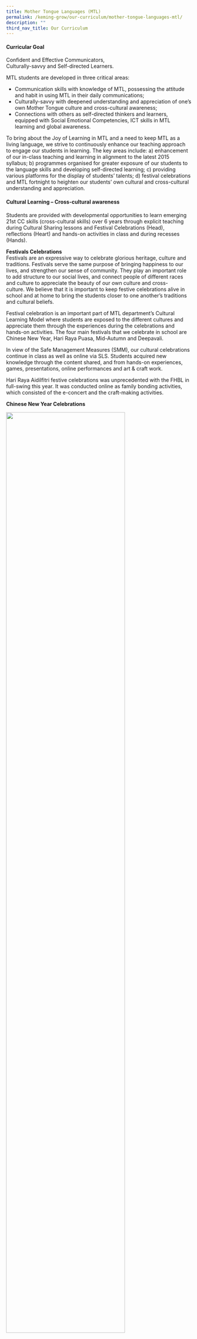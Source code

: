 ```yaml
---
title: Mother Tongue Languages (MTL)
permalink: /keming-grow/our-curriculum/mother-tongue-languages-mtl/
description: ""
third_nav_title: Our Curriculum
---
```

<h4><strong>Curricular Goal</strong></h4>
<p>Confident and Effective Communicators,<br />Culturally-savvy and Self-directed Learners.</p>
<p>MTL students are developed in three critical areas:</p>
<ul>
<li>Communication skills with knowledge of MTL, possessing the attitude and habit in using MTL in their daily communications;</li>
<li>Culturally-savvy with deepened understanding and appreciation of one&rsquo;s own Mother Tongue culture and cross-cultural awareness;</li>
<li>Connections with others as self-directed thinkers and learners, equipped with Social Emotional Competencies, ICT skills in MTL learning and global awareness.</li>
</ul>
<p>To bring about the Joy of Learning in MTL and a need to keep MTL as a living language, we strive to continuously enhance our teaching approach to engage our students in learning. The key areas include: a) enhancement of our in-class teaching and learning in alignment to the latest 2015 syllabus; b) programmes organised for greater exposure of our students to the language skills and developing self-directed learning; c) providing various platforms for the display of students&rsquo; talents; d) festival celebrations and MTL fortnight to heighten our students&rsquo; own cultural and cross-cultural understanding and appreciation.</p>
<h4><strong>Cultural Learning &ndash; Cross-cultural awareness</strong></h4>
<p>Students are provided with developmental opportunities to learn emerging 21st CC skills (cross-cultural skills) over 6 years through explicit teaching during Cultural Sharing lessons and Festival Celebrations (Head), reflections (Heart) and hands-on activities in class and during recesses (Hands).</p>
<p><strong>Festivals Celebrations<br /></strong>Festivals are an expressive way to celebrate glorious heritage, culture and traditions. Festivals serve the same purpose of bringing happiness to our lives, and strengthen our sense of community. They play an important role to add structure to our social lives, and connect people of different races and culture to appreciate the beauty of our own culture and cross-culture.&nbsp;We believe that it is important to keep festive celebrations alive in school and at home to bring the students closer to one another&rsquo;s traditions and cultural beliefs.</p>
<p>Festival celebration is an important part of MTL department&rsquo;s Cultural Learning Model where students are exposed to the different cultures and appreciate them through the experiences during the celebrations and hands-on activities. The four main festivals that we celebrate in school are Chinese New Year, Hari Raya Puasa, Mid-Autumn and Deepavali.</p>
<p>In view of the Safe Management Measures (SMM), our cultural celebrations continue in class as well as online via SLS. Students acquired new knowledge through the content shared, and from hands-on experiences, games, presentations, online performances and art &amp; craft work.&nbsp;</p>
<p>Hari Raya Aidilfitri festive celebrations was unprecedented with the FHBL in full-swing this year. It was conducted online as family bonding activities, which consisted of the e-concert and the craft-making activities.</p>
<p><strong>Chinese New Year Celebrations</strong></p>
<img style="width: 80%;" src="/images/mtl1.png" />
<p style="text-align: center;">Chinese New Year Concert</p>
<img style="width: 100%;" src="/images/mtl2.png" />
<p style="text-align: center;">Recess Activities- Interactive Board Zodiac Games</p>
<img style="width: 90%;" src="/images/mtl3.png" />
<p style="text-align: center;">Recess Activities- Calligraphy</p>
<img style="width: 80%;" src="/images/mtl4.png" />
<p style="text-align: center;">Recess Activities - Socrative Quizzes</p>
<img style="width: 100%;" src="/images/mtl5.png" />
<p style="text-align: center;">Recess Activities - Library</p>
<img style="width: 100%;" src="/images/mtl6.png" />
<p style="text-align: center;">Classroom Activities - P1 &amp; P2 Chinese Characters &amp; Zodiac colouring and design</p>
<img style="width: 100%;" src="/images/mtl7.png" />
<p style="text-align: center;">Classroom activities - P3 &amp; P4 CNY Well-wishes writing</p>
<img style="width: 70%;" src="/images/mtl8.png" />
<p style="text-align: center;">Classroom activities - P5 &amp; P6 Zodiac cutting and design</p>
<p><strong>Hari Raya Puasa Celebrations</strong></p>
<img style="width: 100%;" src="/images/mtl9.png" />
<p><strong>Mid-Autumn Festival Celebration</strong></p>
<img style="width: 100%;" src="/images/mtl10.png" />
<p style="text-align: center;">Mid-Autumn Celebrations Concert</p>
<img style="width: 80%;" src="/images/mtl11.png" />
<p style="text-align: center;">Mid-Autumn Festivals Celebrations booths and games</p>
<p><strong>Deepavali Celebrations</strong></p>
<img style="width: 90%;" src="/images/mtl12.png" />
<h4><strong>Primary 2: Speech &amp; Drama</strong></h4>
<p>Drama is an enjoyable learning platform. P2 students develop their communication skills through the use of their voice and body language as well as build confidence in using MTL effectively in dramatisation.</p>
<p><strong>Chinese Language Speech and Drama</strong></p>
<img style="width: 90%;" src="/images/mtl13.png" />
<p><strong>Malay Language Speech and Drama</strong></p>
<img style="width: 80%;" src="/images/mtl14.png" />
<p><strong>Tamil Language Speech and Drama</strong></p>
<img style="width: 50%;" src="/images/mtl15.png" />
<h4><strong>MTL Fortnight and P4 Cultural Camp</strong></h4>
<p>To instil in our students the love of learning MT languages, to promote the appreciation of their culture and to enhance their language skills, MTL teachers organise two weeks of fun-filled cultural and language activities for students every year.</p>
<p>Classroom activities such as Spelling Bee Competition, Inter-class performances, games on idioms and words, the learning and writing of poems, penmanship competitions and reading programmes are carried out across the MTLs.</p>
<p>Cultural activities include hands-on experience in making traditional crafts, playing of traditional games, learning about customs and practices of own culture as well as that of other cultures. All P4 students are immersed in their own culture and learning about other cultures as well during the P4 cultural camp.</p>
<h4><strong>MTL Reading Programme</strong></h4>
<p>Reading is one of the ways to enhance the learning of MTL. It sparks students&rsquo; interest in MTL which leads to greater improvement in their use of MTL in communicating with others and appreciation of MTL. Students are engaged in the reading of various materials such as newspapers, magazines, story books of different genres, meaningful songs and poems.</p>
<p>Each of the MTL has their own unique reading programme. For example, the Malay Language students are exposed to the language through the &lsquo;Marilah Bersastera&rsquo; Extensive Reading Programme. Accompanying learning materials are also developed to enrich students&rsquo; learning. Students get to do reviews and learn about characterisation and plot which they can apply to composition writing.</p>
<p><strong>P4 Cultural Camp - Additional Games</strong></p>
<img style="width: 90%;" src="/images/mtl16.png" />
<p style="text-align: center;">Students learning Indian Traditional game - Aadu Puli Aatam</p>
<img style="width: 85%;" src="/images/mtl17.png" />
<p style="text-align: center;">Students learning Malay Chapteh and Chinese Top</p>
<img style="width: 90%;" src="/images/mtl18.png" />
<p style="text-align: center;">Students learning Five Stones and Congkak</p>
<img style="width: 85%;" src="/images/mtl19.png" />
<p style="text-align: center;">Students learning Chinese Animal Chess</p>
<p><strong>Mother Tongue Language Fortnight Activities 2019</strong></p>
<img style="width: 90%;" src="/images/mtl20.png" />
<p style="text-align: center;">Traditional Games at Recess</p>
<img style="width: 100%;" src="/images/mtl21.png" />
<p style="text-align: center;">CL Story Telling</p>
<img style="width: 80%;" src="/images/mtl22.png" />
<p style="text-align: center;">P1 CL Word Search activity</p>
<img style="width: 50%;" src="/images/mtl23.png" />
<p style="text-align: center;">P3 CL Reader&rsquo;s Theatre</p>
<img style="width: 100%;" src="/images/mtl24.png" />
<p style="text-align: center;">P6 Clay Modelling</p>
<img style="width: 70%;" src="/images/mtl25.png" />
<p style="text-align: center;">P1 ML Spelling Bee</p>
<img style="width: 75%;" src="/images/mtl26.png" />
<p style="text-align: center;">P2 ML Role-Play</p>
<img style="width: 100%;" src="/images/mtl27.png" />
<p style="text-align: center;">P5 ML Journalism Workshop</p>
<img style="width: 70%;" src="/images/mtl28.png" />
<p style="text-align: center;">P1 TL Show &amp; Tell</p>
<img style="width: 100%;" src="/images/mtl30.png" />
<p style="text-align: center;">P1 TL Kolam Decoration</p>
<img style="width: 100%;" src="/images/mtl31.png" />
<p style="text-align: center;">P2 TL Scenario Description</p>
<img style="width: 70%;" src="/images/mtl32.png" />
<p style="text-align: center;">P2 TL Thoranam Making</p>
<img style="width: 100%;" src="/images/mtl33.png" />
<p style="text-align: center;">P3 TL Role Play</p>
<img style="width: 80%;" src="/images/mtl34.png" />
<p style="text-align: center;">P3 TL Flower Tying</p>
<img style="width: 80%;" src="/images/mtl35.png" />
<p style="text-align: center;">P3 TL Reader&rsquo;s Theatre</p>
<img style="width: 100%;" src="/images/mtl36.png" />
<p style="text-align: center;">P4 TL Story Telling</p>
<img style="width: 70%;" src="/images/mtl37.png" />
<p style="text-align: center;">P4 Kolam Decoration</p>
<img style="width: 70%;" src="/images/mtl38.png" />
<p style="text-align: center;">P4 Learning Journey to the Heritage Centre</p>
<img style="width: 90%;" src="/images/mtl39.png" />
<p style="text-align: center;">P5 TL Oratorical</p>
<img style="width: 100%;" src="/images/mtl40.png" />
<p style="text-align: center;">P5 TL Hena Drawing</p>
<img style="width: 70%;" src="/images/mtl41.png" />
<p style="text-align: center;">P6 TL Language Quiz</p>
<img style="width: 90%;" src="/images/mtl42.png" />
<p style="text-align: center;">P6 TL Indian Traditional Games</p>
